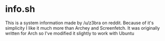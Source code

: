 # info.sh
This is a system information made by /u/z3bra on reddit. Because of it's simplicity I like it much more than Archey and Screenfetch. It was originally written for Arch so I've modified it slightly to work with Ubuntu
